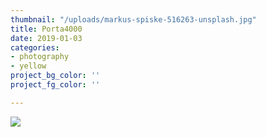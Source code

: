 ```yaml
---
thumbnail: "/uploads/markus-spiske-516263-unsplash.jpg"
title: Porta4000
date: 2019-01-03
categories:
- photography
- yellow
project_bg_color: ''
project_fg_color: ''

---
```

![](/uploads/markus-spiske-516263-unsplash.jpg)